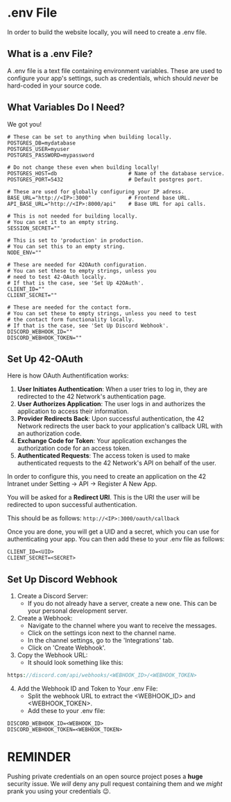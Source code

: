 # .env File

In order to build the website locally, you will need to create a .env file.

## What is a .env File?

A .env file is a text file containing environment variables. These are used to configure your app's settings, such as credentials, which should _never_ be hard-coded in your source code.

## What Variables Do I Need?

We got you!

```.env
# These can be set to anything when building locally.
POSTGRES_DB=mydatabase
POSTGRES_USER=myuser
POSTGRES_PASSWORD=mypassword

# Do not change these even when building locally!
POSTGRES_HOST=db                       # Name of the database service.
POSTGRES_PORT=5432                     # Default postgres port.

# These are used for globally configuring your IP adress.
BASE_URL="http://<IP>:3000"            # Frontend base URL.
API_BASE_URL="http://<IP>:8000/api"    # Base URL for api calls.

# This is not needed for building locally.
# You can set it to an empty string.
SESSION_SECRET=""

# This is set to 'production' in production.
# You can set this to an empty string.
NODE_ENV=""

# These are needed for 42OAuth configuration.
# You can set these to empty strings, unless you
# need to test 42-OAuth locally.
# If that is the case, see 'Set Up 42OAuth'.
CLIENT_ID=""
CLIENT_SECRET=""

# These are needed for the contact form.
# You can set these to empty strings, unless you need to test
# the contact form functionality locally.
# If that is the case, see 'Set Up Discord Webhook'.
DISCORD_WEBHOOK_ID=""
DISCORD_WEBHOOK_TOKEN=""
```

## Set Up 42-OAuth

Here is how OAuth Authentification works:
1. **User Initiates Authentication**: When a user tries to log in, they are redirected to the 42 Network's authentication page.
2. **User Authorizes Application**: The user logs in and authorizes the application to access their information.
3. **Provider Redirects Back**: Upon successful authentication, the 42 Network redirects the user back to your application's callback URL with an authorization code.
4. **Exchange Code for Token**: Your application exchanges the authorization code for an access token.
5. **Authenticated Requests**: The access token is used to make authenticated requests to the 42 Network's API on behalf of the user.

In order to configure this, you need to create an application on the 42 Intranet under Setting -> API -> Register A New App.

You will be asked for a **Redirect URI**. This is the URI the user will be redirected to upon successful authentication.

This should be as follows: `http://<IP>:3000/oauth/callback`

Once you are done, you will get a UID and a secret, which you can use for authenticating your app. You can then add these to your .env file as follows:
```.env
CLIENT_ID=<UID>
CLIENT_SECRET=<SECRET>
```

## Set Up Discord Webhook

1. Create a Discord Server:
    * If you do not already have a server, create a new one. This can be your personal development server.
2. Create a Webhook:
    * Navigate to the channel where you want to receive the messages.
    * Click on the settings icon next to the channel name.
    * In the channel settings, go to the 'Integrations' tab.
    * Click on 'Create Webhook'.
3. Copy the Webhook URL:
    * It should look something like this:
```php
https://discord.com/api/webhooks/<WEBHOOK_ID>/<WEBHOOK_TOKEN>
```
4. Add the Webhook ID and Token to Your .env File:
    * Split the webhook URL to extract the <WEBHOOK_ID> and <WEBHOOK_TOKEN>.
    * Add these to your .env file:
```.env
DISCORD_WEBHOOK_ID=<WEBHOOK_ID>
DISCORD_WEBHOOK_TOKEN=<WEBHOOK_TOKEN>
```

# REMINDER
Pushing private credentials on an open source project poses a **huge** security issue. We _will_ deny any pull request containing them and we _might_ prank you using your credentials 😉. 
